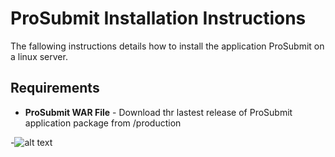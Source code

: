 # ProSubmit Installation Instructions
The fallowing instructions details how to install the application ProSubmit on a linux server.

## Requirements

* **ProSubmit WAR File** - Download thr lastest release of ProSubmit application package from /production

-![alt text](http://www.learnhebrewpod.com/images/library/Image/final%20for%20read%20more/24a--hooray%281%29.jpg "HOORAY")
